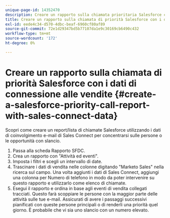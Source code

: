 ```yaml
---
unique-page-id: 14352470
description: Creare un rapporto sulla chiamata prioritaria Salesforce con i dati di vendita Connect - Marketo Docs - Documentazione del prodotto
title: Creare un rapporto sulla chiamata di priorità Salesforce con i dati di connessione alle vendite
exl-id: eede4c34-d570-4dbc-beaf-6960cf80af89
source-git-commit: 72e1d29347bd5b77107da1e9c30169cb6490c432
workflow-type: tm+mt
source-wordcount: '172'
ht-degree: 0%

---
```


# Creare un rapporto sulla chiamata di priorità Salesforce con i dati di connessione alle vendite {#create-a-salesforce-priority-call-report-with-sales-connect-data}

Scopri come creare un report/lista di chiamate Salesforce utilizzando i dati di coinvolgimento e-mail di Sales Connect per concentrarsi sulle persone o le opportunità con slancio.

1. Passa alla scheda Rapporto SFDC.
1. Crea un rapporto con &quot;Attività ed eventi&quot;.
1. Imposta i filtri e scegli un intervallo di date.
1. Trascinare i dati di vendita nelle colonne digitando &quot;Marketo Sales&quot; nella ricerca sul campo. Una volta aggiunti i dati di Sales Connect, aggiungi una colonna per Numero di telefono in modo da poter intervenire su questo rapporto e utilizzarlo come elenco di chiamate.
1. Esegui il rapporto e ordina in base agli eventi di vendita collegati tracciati. Questo farà scoppiare le persone con la maggior parte delle attività sulle tue e-mail. Assicurati di avere i passaggi successivi pianificati con queste persone principali o di renderli una priorità quel giorno. È probabile che vi sia uno slancio con un numero elevato.
